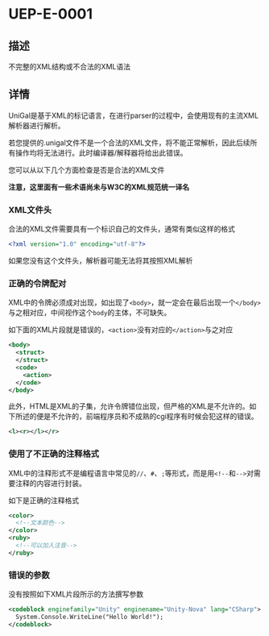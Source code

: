 # UEP-E-0001

## 描述

不完整的XML结构或不合法的XML语法

## 详情

UniGal是基于XML的标记语言，在进行parser的过程中，会使用现有的主流XML解析器进行解析。

若您提供的.unigal文件不是一个合法的XML文件，将不能正常解析，因此后续所有操作均将无法进行。此时编译器/解释器将给出此错误。

您可以从以下几个方面检查是否是合法的XML文件

**注意，这里面有一些术语尚未与W3C的XML规范统一译名**

### XML文件头

合法的XML文件需要具有一个标识自己的文件头，通常有类似这样的格式

```xml
<?xml version="1.0" encoding="utf-8"?>
```

如果您没有这个文件头，解析器可能无法将其按照XML解析

### 正确的令牌配对

XML中的令牌必须成对出现，如出现了```<body>```，就一定会在最后出现一个```</body>```与之相对应，中间视作这个```body```的主体，不可缺失。

如下面的XML片段就是错误的，```<action>```没有对应的```</action>```与之对应

```xml
<body>
  <struct>
  </struct>
  <code>
    <action>
  </code>
</body>
```

此外，HTML是XML的子集，允许令牌错位出现，但严格的XML是不允许的。如下所述的便是不允许的，前端程序员和不成熟的cgi程序有时候会犯这样的错误。

```xml
<l><r></l></r>
```

### 使用了不正确的注释格式

XML中的注释形式不是编程语言中常见的```//```、```#```、```;```等形式，而是用```<!--```和```-->```对需要注释的内容进行封装。

如下是正确的注释格式

```xml
<color>
  <!--文本颜色-->
</color>
<ruby>
  <!--可以加入注音-->
</ruby>
```

### 错误的参数

没有按照如下XML片段所示的方法撰写参数

```xml
<codeblock enginefamily="Unity" enginename="Unity-Nova" lang="CSharp">
  System.Console.WriteLine("Hello World!"); 
</codeblock>
```

